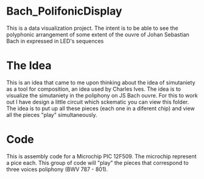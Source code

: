 # Bach_PolifonicDisplay
This is a data visualization project. The intent is to be able to see the polyphonic arrangement of some extent of the ouvre of Johan Sebastian Bach in expressed in LED's sequences

# The Idea
This is an idea that came to me upon thinking about the idea of simutaniety as a tool for composition, an idea used by Charles Ives. The idea is to visualize the simutaniety in the poliphony on JS Bach ouvre. For this to work out I have design a little circuit which sckematic you can view this folder. The idea is to put up all these pieces (each one in a diferent chip) and view all the pieces "play" simultaneously.

# Code
This is assembly code for a Microchip PIC 12F509. The microchip represent a pice each. This group of code will "play" the píeces that correspond to three voices poliphony (BWV 787 - 801).
